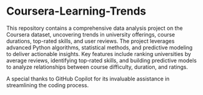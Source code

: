 # Coursera-Learning-Trends
This repository contains a comprehensive data analysis project on the Coursera dataset, uncovering trends in university offerings, course durations, top-rated skills, and user reviews. The project leverages advanced Python algorithms, statistical methods, and predictive modeling to deliver actionable insights. Key features include ranking universities by average reviews, identifying top-rated skills, and building predictive models to analyze relationships between course difficulty, duration, and ratings.


A special thanks to GitHub Copilot for its invaluable assistance in streamlining the coding process. 
